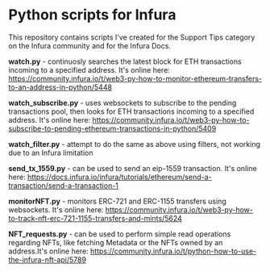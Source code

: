 # Python scripts for Infura

This repository contains scripts I've created for the Support Tips category on the Infura community and for the Infura Docs. 



**watch.py** - continuosly searches the latest block for ETH transactions incoming to a specified address. It's online here: https://community.infura.io/t/web3-py-how-to-monitor-ethereum-transfers-to-an-address-in-python/5448

**watch_subscribe.py** - uses websockets to subscribe to the pending transactions pool, then looks for ETH transactions incoming to a specified address. It's online here: https://community.infura.io/t/web3-py-how-to-subscribe-to-pending-ethereum-transactions-in-python/5409

**watch_filter.py** - attempt to do the same as above using filters, not working due to an Infura limitation

**send_tx_1559.py** - can be used to send an eip-1559 transaction. It's online here: https://docs.infura.io/infura/tutorials/ethereum/send-a-transaction/send-a-transaction-1

**monitorNFT.py** - monitors ERC-721 and ERC-1155 transfers using websockets. It's online here: https://community.infura.io/t/web3-py-how-to-track-nft-erc-721-1155-transfers-and-mints/5624

**NFT_requests.py** - can be used to perform simple read operations regarding NFTs, like fetching Metadata or the NFTs owned by an address.It's online here: https://community.infura.io/t/python-how-to-use-the-infura-nft-api/5789
